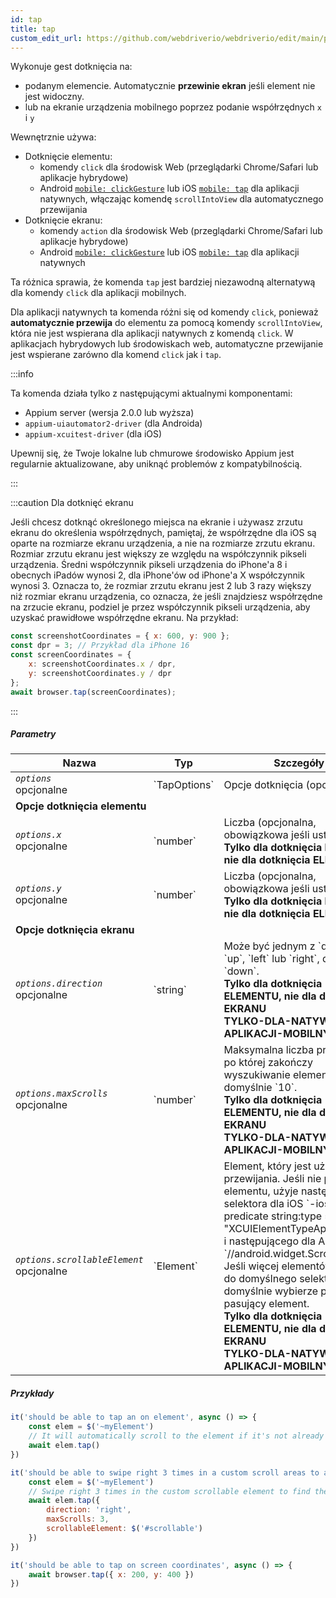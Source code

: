 ```yaml
---
id: tap
title: tap
custom_edit_url: https://github.com/webdriverio/webdriverio/edit/main/packages/webdriverio/src/commands/mobile/tap.ts
---
```


Wykonuje gest dotknięcia na:
- podanym elemencie. Automatycznie **przewinie ekran** jeśli element nie jest widoczny.
- lub na ekranie urządzenia mobilnego poprzez podanie współrzędnych `x` i `y`

Wewnętrznie używa:
- Dotknięcie elementu:
     - komendy `click` dla środowisk Web (przeglądarki Chrome/Safari lub aplikacje hybrydowe)
     - Android [`mobile: clickGesture`](https://github.com/appium/appium-uiautomator2-driver/blob/master/docs/android-mobile-gestures.md#mobile-clickgesture)
lub iOS [`mobile: tap`](https://appium.github.io/appium-xcuitest-driver/latest/reference/execute-methods/#mobile-tap) dla aplikacji natywnych, włączając komendę `scrollIntoView`
dla automatycznego przewijania
- Dotknięcie ekranu:
     - komendy `action` dla środowisk Web (przeglądarki Chrome/Safari lub aplikacje hybrydowe)
     - Android [`mobile: clickGesture`](https://github.com/appium/appium-uiautomator2-driver/blob/master/docs/android-mobile-gestures.md#mobile-clickgesture)
lub iOS [`mobile: tap`](https://appium.github.io/appium-xcuitest-driver/latest/reference/execute-methods/#mobile-tap) dla aplikacji natywnych

Ta różnica sprawia, że komenda `tap` jest bardziej niezawodną alternatywą dla komendy `click` dla aplikacji mobilnych.

Dla aplikacji natywnych ta komenda różni się od komendy `click`, ponieważ <strong>automatycznie przewija</strong> do elementu za pomocą komendy `scrollIntoView`,
która nie jest wspierana dla aplikacji natywnych z komendą `click`. W aplikacjach hybrydowych lub środowiskach web, automatyczne przewijanie jest wspierane zarówno dla komend `click` jak i `tap`.

:::info

Ta komenda działa tylko z następującymi aktualnymi komponentami:
 - Appium server (wersja 2.0.0 lub wyższa)
 - `appium-uiautomator2-driver` (dla Androida)
 - `appium-xcuitest-driver` (dla iOS)

Upewnij się, że Twoje lokalne lub chmurowe środowisko Appium jest regularnie aktualizowane, aby uniknąć problemów z kompatybilnością.

:::

:::caution Dla dotknięć ekranu

Jeśli chcesz dotknąć określonego miejsca na ekranie i używasz zrzutu ekranu do określenia współrzędnych, pamiętaj, że
współrzędne dla iOS są oparte na rozmiarze ekranu urządzenia, a nie na rozmiarze zrzutu ekranu. Rozmiar zrzutu ekranu jest większy ze względu na współczynnik pikseli urządzenia.
Średni współczynnik pikseli urządzenia do iPhone'a 8 i obecnych iPadów wynosi 2, dla iPhone'ów od iPhone'a X współczynnik wynosi 3. Oznacza to, że rozmiar zrzutu ekranu
jest 2 lub 3 razy większy niż rozmiar ekranu urządzenia, co oznacza, że jeśli znajdziesz współrzędne na zrzucie ekranu, podziel je przez współczynnik pikseli
urządzenia, aby uzyskać prawidłowe współrzędne ekranu. Na przykład:

```js
const screenshotCoordinates = { x: 600, y: 900 };
const dpr = 3; // Przykład dla iPhone 16
const screenCoordinates = {
    x: screenshotCoordinates.x / dpr,
    y: screenshotCoordinates.y / dpr
};
await browser.tap(screenCoordinates);
```

:::

##### Parametry

<table>
  <thead>
    <tr>
      <th>Nazwa</th><th>Typ</th><th>Szczegóły</th>
    </tr>
  </thead>
  <tbody>
    <tr>
      <td><code><var>options</var></code><br /><span className="label labelWarning">opcjonalne</span></td>
      <td>`TapOptions`</td>
      <td>Opcje dotknięcia (opcjonalne)</td>
    </tr>
    <tr>
              <td colspan="3"><strong>Opcje dotknięcia elementu</strong></td>
            </tr>
    <tr>
      <td><code><var>options.x</var></code><br /><span className="label labelWarning">opcjonalne</span></td>
      <td>`number`</td>
      <td>Liczba (opcjonalna, obowiązkowa jeśli ustawiono y) <br /><strong>Tylko dla dotknięcia EKRANU, nie dla dotknięcia ELEMENTU</strong></td>
    </tr>
    <tr>
      <td><code><var>options.y</var></code><br /><span className="label labelWarning">opcjonalne</span></td>
      <td>`number`</td>
      <td>Liczba (opcjonalna, obowiązkowa jeśli ustawiono x) <br /><strong>Tylko dla dotknięcia EKRANU, nie dla dotknięcia ELEMENTU</strong></td>
    </tr>
    <tr>
              <td colspan="3"><strong>Opcje dotknięcia ekranu</strong></td>
            </tr>
    <tr>
      <td><code><var>options.direction</var></code><br /><span className="label labelWarning">opcjonalne</span></td>
      <td>`string`</td>
      <td>Może być jednym z `down`, `up`, `left` lub `right`, domyślnie `down`. <br /><strong>Tylko dla dotknięcia ELEMENTU, nie dla dotknięcia EKRANU</strong><br /><strong>TYLKO-DLA-NATYWNYCH-APLIKACJI-MOBILNYCH</strong></td>
    </tr>
    <tr>
      <td><code><var>options.maxScrolls</var></code><br /><span className="label labelWarning">opcjonalne</span></td>
      <td>`number`</td>
      <td>Maksymalna liczba przewinięć, po której zakończy wyszukiwanie elementu, domyślnie `10`. <br /><strong>Tylko dla dotknięcia ELEMENTU, nie dla dotknięcia EKRANU</strong><br /><strong>TYLKO-DLA-NATYWNYCH-APLIKACJI-MOBILNYCH</strong></td>
    </tr>
    <tr>
      <td><code><var>options.scrollableElement</var></code><br /><span className="label labelWarning">opcjonalne</span></td>
      <td>`Element`</td>
      <td>Element, który jest używany do przewijania. Jeśli nie podano elementu, użyje następującego selektora dla iOS `-ios predicate string:type == "XCUIElementTypeApplication"` i następującego dla Androida `//android.widget.ScrollView'`. Jeśli więcej elementów pasuje do domyślnego selektora, domyślnie wybierze pierwszy pasujący element. <br /><strong>Tylko dla dotknięcia ELEMENTU, nie dla dotknięcia EKRANU</strong><br /><strong>TYLKO-DLA-NATYWNYCH-APLIKACJI-MOBILNYCH</strong></td>
    </tr>
  </tbody>
</table>

##### Przykłady

```js title="element.tap.example.js"
it('should be able to tap an on element', async () => {
    const elem = $('~myElement')
    // It will automatically scroll to the element if it's not already in the viewport
    await elem.tap()
})

```

```js title="element.tap.scroll.options.example.js"
it('should be able to swipe right 3 times in a custom scroll areas to an element and tap on the element', async () => {
    const elem = $('~myElement')
    // Swipe right 3 times in the custom scrollable element to find the element
    await elem.tap({
        direction: 'right',
        maxScrolls: 3,
        scrollableElement: $('#scrollable')
    })
})

```

```js title="screen.tap.example.js"
it('should be able to tap on screen coordinates', async () => {
    await browser.tap({ x: 200, y: 400 })
})
```